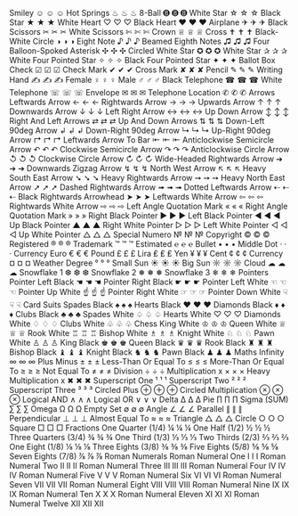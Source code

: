 Smiley	☺	☺	&#x263a;
Hot Springs	♨	♨	&#x2668;
8-Ball	➑	➑	&#x2791;
White Star	☆	☆	&#x2606;
Black Star	★	★	&#x2605;
White Heart	♡	♡	&#x2661;
Black Heart	❤	❤	&#x2764;
Airplane	✈	✈	&#x2708;
Black Scissors	✂	✂	&#x2702;
White Scissors	✄	✄	&#x2704;
Crown	♕	♕	&#x2655;
Cross	✝	✝	&#x271d;
Black-White Circle	◑	◑	&#x25d1;
Eight Note	♪	♪	&#x266a;
Beamed Eighth Notes	♫	♫	&#x266b;
Four Balloon-Spoked Asterisk	✣	✣	&#x2723;
Circled White Star	✪	✪	&#x272a;
White Star	✰	✰	&#x2730;
White Four Pointed Star	✧	✧	&#x2727;
Black Four Pointed Star	✦	✦	&#x2726;
Ballot Box Check	☑	☑	&#x2611;
Check Mark	✔	✔	&#x2714;
Cross Mark	✘	✘	&#x2718;
Pencil	✎	✎	&#x270e;
Writing Hand	✍	✍	&#x270d;
Female	♀	♀	&#x2640;
Male	♂	♂	&#x2642;
Black Telephone	☎	☎	&#x260e;
White Telephone	☏	☏	&#x260f;
Envelope	✉	✉	&#x2709;
Telephone Location	✆	✆	&#x2706;
Arrows
Leftwards Arrow	←	←	&#x2190;
Rightwards Arrow	→	→	&#x2192;
Upwards Arrow	↑	↑	&#x2191;
Downwards Arrow	↓	↓	&#x2193;
Left Right Arrow	↔	↔	&#x2194;
Up Down Arrow	↕	↕	&#x2195;
Right And Left Arrows	⇄	⇄	&#x21c4;
Up And Down Arrows	⇅	⇅	&#x21c5;
Down-Left 90deg Arrow	↲	↲	&#x21b2;
Down-Right 90deg Arrow	↳	↳	&#x21b3;
Up-Right 90deg Arrow	↱	↱	&#x21b1;
Leftwards Arrow To Bar	⇤	⇤	&#x21e4;
Anticlockwise Semicircle Arrow	↶	↶	&#x21b6;
Clockwise Semicircle Arrow	↷	↷	&#x21b7;
Anticlockwise Circle Arrow	↺	↺	&#x21ba;
Clockwise Circle Arrow	↻	↻	&#x21bb;
Wide-Headed Rightwards Arrow	➔	➔	&#x2794;
Downwards Zigzag Arrow	↯	↯	&#x21af;
North West Arrow	↖	↖	&#x2196;
Heavy South East Arrow	➘	➘	&#x2798;
Heavy Rightwards Arrow	➙	➙	&#x2799;
Heavy North East Arrow	➚	➚	&#x279a;
Dashed Rightwards Arrow	➟	➟	&#x279f;
Dotted Leftwards Arrow	⇠	⇠	&#x21e0;
Black Rightwards Arrowhead	➤	➤	&#x27a4;
Leftwards White Arrow	⇦	⇦	&#x21e6;
Rightwards White Arrow	⇨	⇨	&#x21e8;
Left Angle Quotation Mark	«	«	&#xab;
Right Angle Quotation Mark	»	»	&#xbb;
Right Black Pointer	►	►	&#x25ba;
Left Black Pointer	◀	◀	&#x25c0;
Up Black Pointer	▲	▲	&#x25b2;
Right White Pointer	▷	▷	&#x25b7;
Left White Pointer	◁	◁	&#x25c1;
Up White Pointer	△	△	&#x25b3;
Special
Numero	№	№	&#x2116;
Copyright	©	©	&#xa9;
Registered	®	®	&#xae;
Trademark	™	™	&#x2122;
Estimated	℮	℮	&#x212e;
Bullet	•	•	&#x2022;
Middle Dot	·	·	&#xb7;
Currency
Euro	€	€	&#x20ac;
Pound	£	£	&#xa3;
Lira	₤	₤	&#x20a4;
Yen	¥	¥	&#xa5;
Cent	¢	¢	&#xa2;
Currency	¤	¤	&#xa4;
Weather
Degree	°	°	&#xb0;
Small Sun	☀	☀	&#x2600;
Big Sun	☼	☼	&#x263c;
Cloud	☁	☁	&#x2601;
Snowflake 1	❆	❆	&#x2746;
Snowflake 2	❅	❅	&#x2745;
Snowflake 3	❄	❄	&#x2744;
Pointers
Pointer Left Black	☚	☚	&#x261a;
Pointer Right Black	☛	☛	&#x261b;
Pointer Left White	☜	☜	&#x261c;
Pointer Up White	☝	☝	&#x261d;
Pointer Right White	☞	☞	&#x261e;
Pointer Down White	☟	☟	&#x261f;
Card Suits
Spades Black	♠	♠	&#x2660;
Hearts Black	♥	♥	&#x2665;
Diamonds Black	♦	♦	&#x2666;
Clubs Black	♣	♣	&#x2663;
Spades White	♤	♤	&#x2664;
Hearts White	♡	♡	&#x2661;
Diamonds White	♢	♢	&#x2662;
Clubs White	♧	♧	&#x2667;
Chess
King White	♔	♔	&#x2654;
Queen White	♕	♕	&#x2655;
Rook White	♖	♖	&#x2656;
Bishop White	♗	♗	&#x2657;
Knight White	♘	♘	&#x2658;
Pawn White	♙	♙	&#x2659;
King Black	♚	♚	&#x265a;
Queen Black	♛	♛	&#x265b;
Rook Black	♜	♜	&#x265c;
Bishop Black	♝	♝	&#x265d;
Knight Black	♞	♞	&#x265e;
Pawn Black	♟	♟	&#x265f;
Maths
Infinity	∞	∞	&#x221e;
Plus Minus	±	±	&#xb1;
Less-Than Or Equal To	≤	≤	&#x2264;
More-Than Or Equal To	≥	≥	&#x2265;
Not Equal To	≠	≠	&#x2260;
Division	÷	÷	&#xf7;
Multiplication x	×	×	&#xd7;
Heavy Multiplication x	✖	✖	&#x2716;
Superscript One	¹	¹	&#xb9;
Superscript Two	²	²	&#xb2;
Superscript Three	³	³	&#xb3;
Circled Plus	⊕	⊕	&#x2295;
Circled Multiplication	⊗	⊗	&#x2297;
Logical AND	∧	∧	&#x2227;
Logical OR	∨	∨	&#x2228;
Delta	∆	∆	&#x2206;
Pie	∏	∏	&#x220f;
Sigma (SUM)	∑	∑	&#x2211;
Omega	Ω	Ω	&#x3a9;
Empty Set	∅	∅	&#x2205;
Angle	∠	∠	&#x2220;
Parallel	∥	∥	&#x2225;
Perpendicular	⊥	⊥	&#x22a5;
Almost Equal To	≈	≈	&#x2248;
Triangle	△	△	&#x25b3;
Circle	○	○	&#x25CB;
Square	□	□	&#x25A1;
Fractions
One Quarter (1/4)	¼	¼	&#xbc;
One Half (1/2)	½	½	&#xbd;
Three Quarters (3/4)	¾	¾	&#xbe;
One Third (1/3)	⅓	⅓	&#x2153;
Two Thirds (2/3)	⅔	⅔	&#x2154;
One Eight (1/8)	⅛	⅛	&#x215b;
Three Eights (3/8)	⅜	⅜	&#x215c;
Five Eights (5/8)	⅝	⅝	&#x215d;
Seven Eights (7/8)	⅞	⅞	&#x215e;
Roman Numerals
Roman Numeral One	Ⅰ	Ⅰ	&#x2160;
Roman Numeral Two	Ⅱ	Ⅱ	&#x2161;
Roman Numeral Three	Ⅲ	Ⅲ	&#x2162;
Roman Numeral Four	Ⅳ	Ⅳ	&#x2163;
Roman Numeral Five	Ⅴ	Ⅴ	&#x2164;
Roman Numeral Six	Ⅵ	Ⅵ	&#x2165;
Roman Numeral Seven	Ⅶ	Ⅶ	&#x2166;
Roman Numeral Eight	Ⅷ	Ⅷ	&#x2167;
Roman Numeral Nine	Ⅸ	Ⅸ	&#x2168;
Roman Numeral Ten	Ⅹ	Ⅹ	&#x2169;
Roman Numeral Eleven	Ⅺ	Ⅺ	&#x216a;
Roman Numeral Twelve	Ⅻ	Ⅻ	&#x216b;
